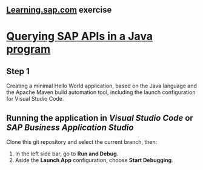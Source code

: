 ## [Learning.sap.com](https://learning.sap.com) exercise
# [Querying SAP APIs in a Java program](https://learning.sap.com/learning-journey/develop-advanced-extensions-with-sap-cloud-sdk/exercise-querying-sap-apis-in-a-java-program_c97a89ce-9ca9-4ad9-8037-3a155bcaca51)
## Step 1

Creating a minimal Hello World application, based on the Java language and the Apache Maven build automation tool, including the launch configuration for Visual Studio Code.

## Running the application in *Visual Studio Code* or *SAP Business Application Studio*
Clone this git repository and select the current branch, then:
1. In the left side bar, go to **Run and Debug**.
2. Aside the **Launch App** configuration, choose **Start Debugging**.

